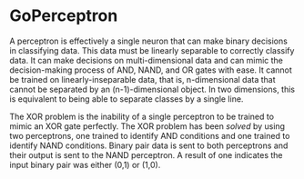 # GoPerceptron

A perceptron is effectively a single neuron that can make binary decisions in classifying data. This data must be linearly separable to correctly classify data. It can make decisions on multi-dimensional data and can mimic the decision-making process of AND, NAND, and OR gates with ease. It cannot be trained on linearly-inseparable data, that is, n-dimensional data that cannot be separated by an (n-1)-dimensional object. In two dimensions, this is equivalent to being able to separate classes by a single line.

The XOR problem is the inability of a single perceptron to be trained to mimic an XOR gate perfectly.  The XOR problem has been *solved* by using two perceptrons, one trained to identify AND conditions and one trained to identify NAND conditions.  Binary pair data is sent to both perceptrons and their output is sent to the NAND perceptron.  A result of one indicates the input binary pair was either (0,1) or (1,0).
